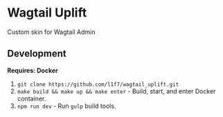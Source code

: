 # Wagtail Uplift
Custom skin for Wagtail Admin

## Development
**Requires: Docker**

1. `git clone https://github.com/l1f7/wagtail_uplift.git`
2. `make build && make up && make enter` - Build, start, and enter Docker container.
3. `npm run dev` - Run `gulp` build tools.
